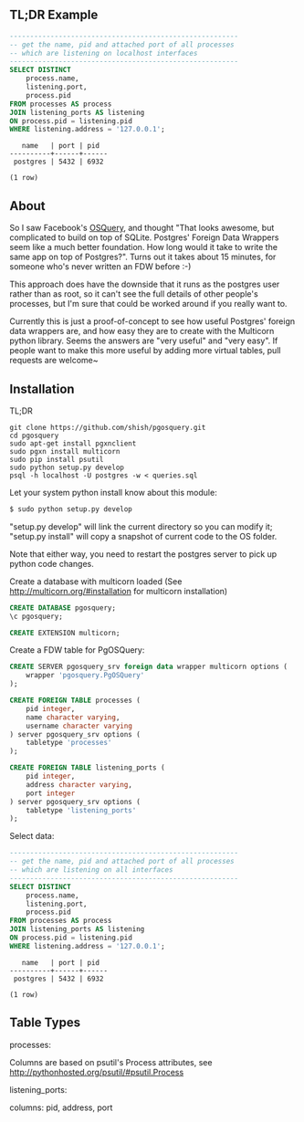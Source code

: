 TL;DR Example
-------------

```sql
--------------------------------------------------------
-- get the name, pid and attached port of all processes
-- which are listening on localhost interfaces
--------------------------------------------------------
SELECT DISTINCT
    process.name,
    listening.port,
    process.pid
FROM processes AS process
JOIN listening_ports AS listening
ON process.pid = listening.pid
WHERE listening.address = '127.0.0.1';
```

```psql
   name   | port | pid
----------+------+------
 postgres | 5432 | 6932

(1 row)
```


About
-----

So I saw Facebook's [OSQuery][1], and thought "That looks awesome, but
complicated to build on top of SQLite. Postgres' Foreign Data Wrappers seem
like a much better foundation. How long would it take to write the same app
on top of Postgres?". Turns out it takes about 15 minutes, for someone who's
never written an FDW before :-)

This approach does have the downside that it runs as the postgres user rather
than as root, so it can't see the full details of other people's processes,
but I'm sure that could be worked around if you really want to.

Currently this is just a proof-of-concept to see how useful Postgres' foreign
data wrappers are, and how easy they are to create with the Multicorn python
library. Seems the answers are "very useful" and "very easy". If people want
to make this more useful by adding more virtual tables, pull requests are
welcome~

[1]: https://github.com/facebook/osquery


Installation
------------

TL;DR 
```
git clone https://github.com/shish/pgosquery.git
cd pgosquery
sudo apt-get install pgxnclient
sudo pgxn install multicorn
sudo pip install psutil
sudo python setup.py develop
psql -h localhost -U postgres -w < queries.sql
```

Let your system python install know about this module:
```bash
$ sudo python setup.py develop
```
"setup.py develop" will link the current directory so you can modify it; "setup.py install" will copy a snapshot of current code to the OS folder.

Note that either way, you need to restart the postgres server to pick up python code changes.


Create a database with multicorn loaded (See http://multicorn.org/#installation for multicorn installation)
```sql
CREATE DATABASE pgosquery;
\c pgosquery;

CREATE EXTENSION multicorn;
```

Create a FDW table for PgOSQuery:
```sql
CREATE SERVER pgosquery_srv foreign data wrapper multicorn options (
    wrapper 'pgosquery.PgOSQuery'
);

CREATE FOREIGN TABLE processes (
    pid integer,
    name character varying,
	username character varying
) server pgosquery_srv options (
    tabletype 'processes'
);

CREATE FOREIGN TABLE listening_ports (
    pid integer,
    address character varying,
	port integer
) server pgosquery_srv options (
    tabletype 'listening_ports'
);
```

Select data:
```sql
--------------------------------------------------------
-- get the name, pid and attached port of all processes
-- which are listening on all interfaces
--------------------------------------------------------
SELECT DISTINCT
    process.name,
    listening.port,
    process.pid
FROM processes AS process
JOIN listening_ports AS listening
ON process.pid = listening.pid
WHERE listening.address = '127.0.0.1';
```

```psql
   name   | port | pid
----------+------+------
 postgres | 5432 | 6932

(1 row)
```


Table Types
-----------

processes:

Columns are based on psutil's Process attributes, see http://pythonhosted.org/psutil/#psutil.Process


listening_ports:

columns: pid, address, port
